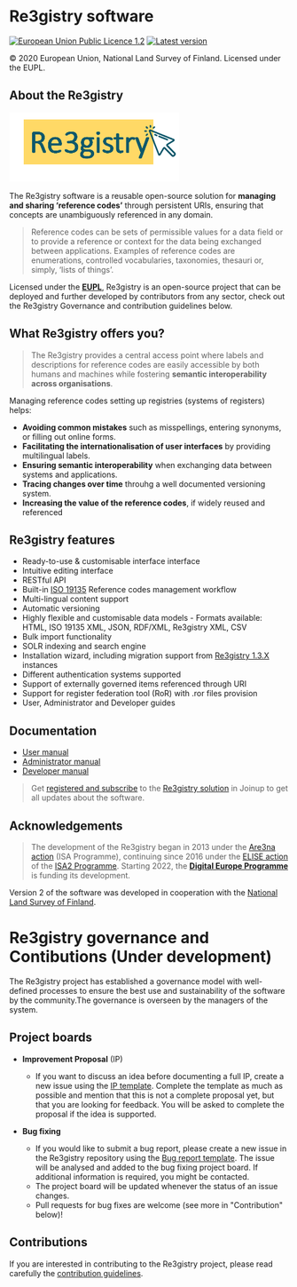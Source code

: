 # Re3gistry software

[![European Union Public Licence 1.2](https://img.shields.io/badge/license-EUPL%201.2-blue.svg)](https://joinup.ec.europa.eu/software/page/eupl)
[![Latest version](https://img.shields.io/badge/latest%20version-2.3.1-blue.svg)](https://github.com/ec-jrc/re3gistry/releases)

&copy; 2020 European Union, National Land Survey of Finland. Licensed under the EUPL.

## About the Re3gistry

![Logo](documentation/images/logo.png)

The Re3gistry software is a reusable open-source solution for **managing and sharing ‘reference codes’** through persistent URIs, ensuring that concepts are unambiguously referenced in any domain.

> Reference codes can be sets of permissible values for a data field or to provide a reference or context for the data being exchanged between applications. Examples of reference codes are enumerations, controlled vocabularies, taxonomies, thesauri or, simply, ‘lists of things’.

Licensed under the **[EUPL](http://ec.europa.eu/idabc/eupl.html)**, Re3gistry is an open-source project that can be deployed and further developed by contributors from any sector, check out the Re3gistry Governance and contribution guidelines below.

## What Re3gistry offers you?

> The Re3gistry provides a central access point where labels and descriptions for reference codes are easily accessible by both humans and machines while fostering **semantic interoperability across organisations**.

Managing reference codes setting up registries (systems of registers) helps:

* **Avoiding common mistakes** such as misspellings, entering synonyms, or filling out online forms.
* **Facilitating the internationalisation of user interfaces** by providing multilingual labels.
* **Ensuring semantic interoperability** when exchanging data between systems and applications.
* **Tracing changes over time** throuhg a well documented versioning system.
* **Increasing the value of the reference codes**, if widely reused and referenced

## Re3gistry features

* Ready-to-use & customisable interface interface​ 
* Intuitive editing interface
* RESTful API
* Built-in [ISO 19135](https://www.iso.org/standard/54721.html) Reference codes management workflow
* Multi-lingual content support
* Automatic versioning
* Highly flexible and customisable data models - Formats available: HTML, ISO 19135 XML, JSON, RDF/XML, Re3gistry XML, CSV 
* Bulk import functionality
* SOLR indexing and search engine
* Installation wizard, including migration support from [Re3gistry 1.3.X](https://joinup.ec.europa.eu/collection/are3na/solution/re3gistry/releases) instances
* Different authentication systems supported 
* Support of externally governed items referenced through URI 
* Support for register federation tool (RoR) with .ror files provision
* User, Administrator and Developer guides

## Documentation

* [User manual](documentation/user-manual.md)
* [Administrator manual](documentation/administrator-manual.md)
* [Developer manual](documentation/developer-manual.md)

> Get [registered and subscribe](https://joinup.ec.europa.eu/collection/are3na/solution/re3gistry/authenticate-to-join) to the [Re3gistry solution](https://joinup.ec.europa.eu/collection/are3na/solution/re3gistry/about) in Joinup to get all updates about the software.

## Acknowledgements

> The development of the Re3gistry began in 2013 under the [Are3na action](https://joinup.ec.europa.eu/collection/are3na/about) (ISA Programme), continuing since 2016 under the [ELISE action](https://joinup.ec.europa.eu/collection/elise-european-location-interoperability-solutions-e-government/about) of the [ISA2 Programme](https://ec.europa.eu/isa2/isa2_en/). Starting 2022, the **[Digital Europe Programme](https://digital-strategy.ec.europa.eu/en/activities/digital-programme)** is funding its development.

Version 2 of the software was developed in cooperation with the [National Land Survey of Finland](https://www.maanmittauslaitos.fi/en).

# Re3gistry governance and Contibutions (Under development)

The Re3gistry project has established a governance model with well-defined processes to ensure the best use and sustainability of the software by the community.The governance is overseen by the managers of the system.

## Project boards

* **Improvement Proposal** (IP)
    * If you want to discuss an idea before documenting a full IP, create a new issue using the [IP template](https://github.com/ec-jrc/re3gistry/issues/new?assignees=&labels=&template=re3gistry-improvement-proposal.md). Complete the template as much as possible and mention that this is not a complete proposal yet, but that you are looking for feedback. You will be asked to complete the proposal if the idea is supported.
   
* **Bug fixing**
    * If you would like to submit a bug report, please create a new issue in the Re3gistry repository using the [Bug report template](https://github.com/ec-jrc/re3gistry/issues/new?assignees=&labels=&template=re3gistry-problem.md). The issue will be analysed and added to the bug fixing project board. If additional information is required, you might be contacted.
    * The project board will be updated whenever the status of an issue changes.
    * Pull requests for bug fixes are welcome (see more in "Contribution" below)!

## Contributions

If you are interested in contributing to the Re3gistry project, please read carefully the [contribution guidelines](contribution.md).

